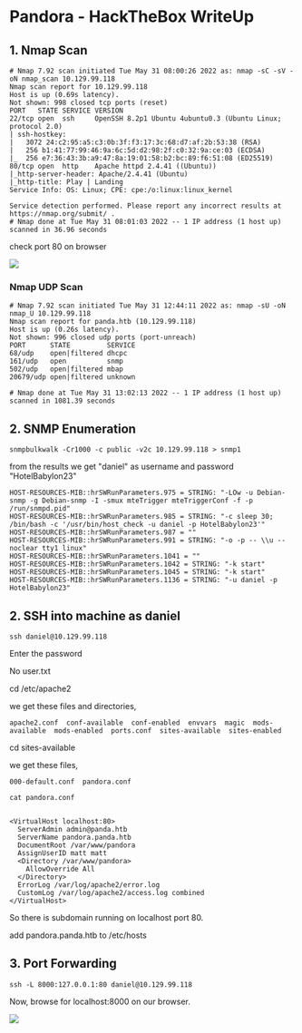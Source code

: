 # 

# Pandora - HackTheBox WriteUp



## 1. Nmap Scan

```
# Nmap 7.92 scan initiated Tue May 31 08:00:26 2022 as: nmap -sC -sV -oN nmap_scan 10.129.99.118
Nmap scan report for 10.129.99.118
Host is up (0.69s latency).
Not shown: 998 closed tcp ports (reset)
PORT   STATE SERVICE VERSION
22/tcp open  ssh     OpenSSH 8.2p1 Ubuntu 4ubuntu0.3 (Ubuntu Linux; protocol 2.0)
| ssh-hostkey: 
|   3072 24:c2:95:a5:c3:0b:3f:f3:17:3c:68:d7:af:2b:53:38 (RSA)
|   256 b1:41:77:99:46:9a:6c:5d:d2:98:2f:c0:32:9a:ce:03 (ECDSA)
|_  256 e7:36:43:3b:a9:47:8a:19:01:58:b2:bc:89:f6:51:08 (ED25519)
80/tcp open  http    Apache httpd 2.4.41 ((Ubuntu))
|_http-server-header: Apache/2.4.41 (Ubuntu)
|_http-title: Play | Landing
Service Info: OS: Linux; CPE: cpe:/o:linux:linux_kernel

Service detection performed. Please report any incorrect results at https://nmap.org/submit/ .
# Nmap done at Tue May 31 08:01:03 2022 -- 1 IP address (1 host up) scanned in 36.96 seconds
```



check port 80 on browser

![](/assets/images/2022-06-01-00-30-19-image.png)



### Nmap UDP Scan

```
# Nmap 7.92 scan initiated Tue May 31 12:44:11 2022 as: nmap -sU -oN nmap_U 10.129.99.118
Nmap scan report for panda.htb (10.129.99.118)
Host is up (0.26s latency).
Not shown: 996 closed udp ports (port-unreach)
PORT      STATE         SERVICE
68/udp    open|filtered dhcpc
161/udp   open          snmp
502/udp   open|filtered mbap
20679/udp open|filtered unknown

# Nmap done at Tue May 31 13:02:13 2022 -- 1 IP address (1 host up) scanned in 1081.39 seconds

```



## 2. SNMP Enumeration

```
snmpbulkwalk -Cr1000 -c public -v2c 10.129.99.118 > snmp1
```

from the results we get "daniel" as username and password "HotelBabylon23"

```
HOST-RESOURCES-MIB::hrSWRunParameters.975 = STRING: "-LOw -u Debian-snmp -g Debian-snmp -I -smux mteTrigger mteTriggerConf -f -p /run/snmpd.pid"
HOST-RESOURCES-MIB::hrSWRunParameters.985 = STRING: "-c sleep 30; /bin/bash -c '/usr/bin/host_check -u daniel -p HotelBabylon23'"
HOST-RESOURCES-MIB::hrSWRunParameters.987 = ""
HOST-RESOURCES-MIB::hrSWRunParameters.991 = STRING: "-o -p -- \\u --noclear tty1 linux"
HOST-RESOURCES-MIB::hrSWRunParameters.1041 = ""
HOST-RESOURCES-MIB::hrSWRunParameters.1042 = STRING: "-k start"
HOST-RESOURCES-MIB::hrSWRunParameters.1045 = STRING: "-k start"
HOST-RESOURCES-MIB::hrSWRunParameters.1136 = STRING: "-u daniel -p HotelBabylon23"
```



## 2. SSH into machine as daniel

```
ssh daniel@10.129.99.118
```

Enter the password



No user.txt

cd /etc/apache2

we get these files and directories,

```
apache2.conf  conf-available  conf-enabled  envvars  magic  mods-available  mods-enabled  ports.conf  sites-available  sites-enabled

```

cd sites-available

we get these files,

```
000-default.conf  pandora.conf
```

```
cat pandora.conf


<VirtualHost localhost:80>
  ServerAdmin admin@panda.htb
  ServerName pandora.panda.htb
  DocumentRoot /var/www/pandora
  AssignUserID matt matt
  <Directory /var/www/pandora>
    AllowOverride All
  </Directory>
  ErrorLog /var/log/apache2/error.log
  CustomLog /var/log/apache2/access.log combined
</VirtualHost>
```

So there is subdomain running on localhost port 80.

add pandora.panda.htb to /etc/hosts



## 3. Port Forwarding

```
ssh -L 8000:127.0.0.1:80 daniel@10.129.99.118
```



Now, browse for localhost:8000 on our browser.

![](/assets/images/2022-06-01-00-31-29-image.png)


